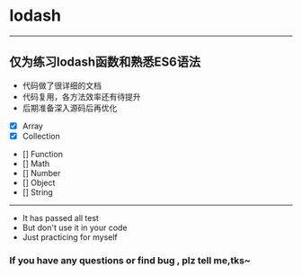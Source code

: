# lodash

------

## 仅为练习lodash函数和熟悉ES6语法
* 代码做了很详细的文档
* 代码复用，各方法效率还有待提升
* 后期准备深入源码后再优化

- [x] Array
- [x] Collection
- [] Function
- [] Math
- [] Number
- [] Object
- [] String


------
* It has passed all test
* But don't use it in your code
* Just practicing for myself

### If you have any questions or find bug , plz tell me,tks~

